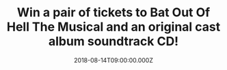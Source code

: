 ---
campaign-uuid: "c-9591a1a1-2577-4642-b2d7-7881f39afedc"
type: "Competition"
category: "Tickets"
date: "2018-08-14T09:00:00.000Z"
end-date: "2018-09-04T23:59:00.000Z"
disable-form: false
is_promoted: false
has_entry_page: true
title: "Win a pair of tickets to Bat Out Of Hell The Musical and an original cast\
  \ album soundtrack CD!"
competition-description: "<p>To celebrate the release of the official cast album of\
  \ Bat Out Of Hell The Musical we’re offering a pair of tickets to see the West End\
  \ hit as well as a copy of the soundtrack!</p>\r\n<p>Does it sound like the best\
  \ plan for you? Click below for a chance to win!</p>"
hero-header: "Win a pair of tickets to Bat Out Of Hell The Musical and an original\
  \ cast album soundtrack CD!"
terms-confirmation: "N/A"
banner-img: "https://assets.expresslyapp.com/asset-c3e81ad9-afb4-4553-a5ec-14670bb45e3f.jpg"
logo-left-href: "http://outside-org.co.uk/"
logo-left-image: "https://assets.expresslyapp.com/asset-3347d69f-b421-4031-8088-db320e0dfe12.jpg"
logo-left-title: "Outside organisation"
bg-image-hero: "https://assets.expresslyapp.com/asset-16dff3be-3902-46d6-8de5-4617a76867c1.jpg"
bg-image-first: "https://assets.expresslyapp.com/asset-b448aeeb-6b49-40a0-8881-eaab565d876c.jpg"
bg-image-second: "https://assets.expresslyapp.com/asset-8338212e-c0b9-460b-a3a8-d930e9af6454.jpg"
bg-image-third: "https://assets.expresslyapp.com/asset-b0286f8c-b9c1-44ec-856a-00ac315faa25.jpg"
section1-content: "<p>The winner of the Evening Standard Radio 2 Audience Award for\
  \ Best Musical 2017, Bat out of Hell – The Musical wowed critics and public alike\
  \ when it played limited seasons at Manchester Opera House, London Coliseum and\
  \ Toronto’s Ed Mirvish Theatre in 2017, and has been seen by nearly 500,000 people\
  \ to date.</p>\r\n<p>It began previews at London’s Dominion Theatre on Monday 2\
  \ April and is currently booking to 5th January 2019.</p>"
section2-content: "<p>Jim Steinman’s Bat out of Hell – The Musical is a romantic adventure\
  \ about rebellious youth and passionate love, set against the backdrop of a post-cataclysmic\
  \ city adrift from the mainland. Strat, the forever young leader of The Lost, has\
  \ fallen for Raven, daughter of Falco, the tyrannical, ruler of Obsidian.</p> \r\
  \n<p>Bat Out Of Hell - The Musical has book, music and lyrics by Jim Steinman, direction\
  \ by Jay Scheib, choreography by Emma Portner, with musical supervision and additional\
  \ arrangements by Michael Reed, set design by Jon Bausor, costume design by Jon\
  \ Bausor and Meentje Nielsen, video design by Finn Ross, lighting design by Patrick\
  \ Woodroffe, sound design by Gareth Owen, orchestration by Steve Sidwell, casting\
  \ by David Grindrod CDG, fight direction by Stuart Boother and musical direction\
  \ by Robert Emery.</p>"
section3-content: "<p>To celebrate the release of Bat Out Of Hell The Musical, we\
  \ are giving away a pair of tickets to one of our lucky NME AAA readers to win.</p>\r\
  \n<p>Shows take place at The Dominion Theatre London, showtimes Monday-Saturday\
  \ 19:30 and additional matinees on Wednesdays and Saturdays at 14:30.</p>\r\n<p>What\
  \ are you waiting for? Enter the form below and you could be going to Bat Out Of\
  \ Hell The Musical!</p>\r\n<p>Good luck!</p>"
entry-title: "Win a pair of tickets to Bat Out Of Hell The Musical and an original\
  \ cast album soundtrack CD!"
entry-content: "Enter the draw to win a pair of tickets to Bat Out Of Hell The Musical\
  \ and an original cast album soundtrack CD by completing the form below before 23:59\
  \ on 4th of September 2018."
has-winner: false
prize-description: "A pair of tickets to Bat Out Of Hell The Musical and an original\
  \ cast album soundtrack CD.\r\n\r\nTickets are Level 1 tickets."
special-conditions: "Multiple entries are allowed up to one every day.\r\n\r\n Prize\
  \ must be redeemed by 1st December."
country-restrictions:
- "GB"
---